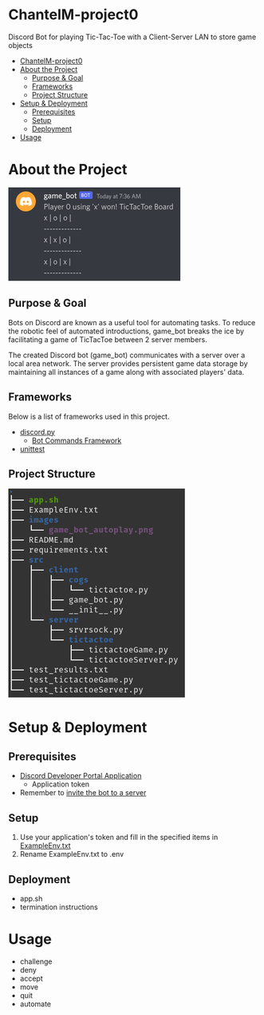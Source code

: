 # ChantelM-project0

Discord Bot for playing Tic-Tac-Toe with a
Client-Server LAN to store game objects

- [ChantelM-project0](#chantelm-project0)
- [About the Project](#about-the-project)
  - [Purpose & Goal](#purpose--goal)
  - [Frameworks](#frameworks)
  - [Project Structure](#project-structure)
- [Setup & Deployment](#setup--deployment)
  - [Prerequisites](#prerequisites)
  - [Setup](#setup)
  - [Deployment](#deployment)
- [Usage](#usage)

# About the Project

![Example game_bot game of Tic Tac Toe](/images/game_bot_autoplay.png)

## Purpose & Goal

Bots on Discord are known as a useful tool for automating tasks. To reduce the
robotic feel of automated introductions, game_bot breaks the ice by facilitating
a game of TicTacToe between 2 server members.

The created Discord bot (game_bot) communicates with a server over a local area network.
The server provides persistent game data storage by maintaining all instances of a game
along with associated players' data.

## Frameworks

Below is a list of frameworks used in this project.

- [discord.py](https://discordpy.readthedocs.io/en/stable/)
  - [Bot Commands Framework](https://discordpy.readthedocs.io/en/stable/ext/commands/index.html)
- [unittest](https://docs.python.org/3/library/unittest.html)

## Project Structure

![File Structure](/images/file_structue.png)

# Setup & Deployment

## Prerequisites

- [Discord Developer Portal Application](https://discord.com/developers/docs/getting-started)
  - Application token
- Remember to [invite the bot to a server](https://discord.com/developers/docs/getting-started#configuring-a-bot)

## Setup

1. Use your application's token and fill in the specified items in [ExampleEnv.txt](ExampleEnv.txt)
2. Rename ExampleEnv.txt to .env

## Deployment

- app.sh
- termination instructions

# Usage

- challenge
- deny
- accept
- move
- quit
- automate
